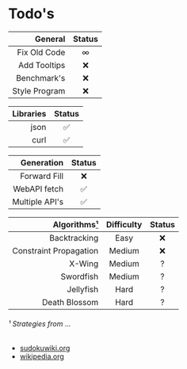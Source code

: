 # Todo's

|       General | Status  |
|--------------:|:-------:|
|  Fix Old Code | &infin; |
|  Add Tooltips |    ❌    |
|   Benchmark's |    ❌    |
| Style Program |    ❌    |

| Libraries | Status |
|----------:|:------:|
|      json |   ️✅   |
|      curl |   ️✅   |

|      Generation | Status |
|----------------:|:------:|
|    Forward Fill |   ❌    |
|    WebAPI fetch |   ✅    |
|  Multiple API's |   ✅    |

| Algorithms[¹](#-strategies-from-sudokuwikiorg) | Difficulty | Status |
|-----------------------------------------------:|:----------:|:------:|
|                                   Backtracking |    Easy    |   ❌    |
|                         Constraint Propagation |   Medium   |   ❌    |
|                                         X-Wing |   Medium   |   ?    |
|                                      Swordfish |   Medium   |   ?    |
|                                      Jellyfish |    Hard    |   ?    |
|                                  Death Blossom |    Hard    |   ?    |

###### ¹ Strategies from ...

- [sudokuwiki.org](https://www.sudokuwiki.org/)
- [wikipedia.org](https://en.wikipedia.org/wiki/Sudoku_solving_algorithms)